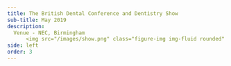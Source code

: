 ```yaml
---
title: The British Dental Conference and Dentistry Show
sub-title: May 2019
description:
  Venue - NEC, Birmingham
      <img src="/images/show.png" class="figure-img img-fluid rounded" alt="...">
side: left
order: 3
---
```

